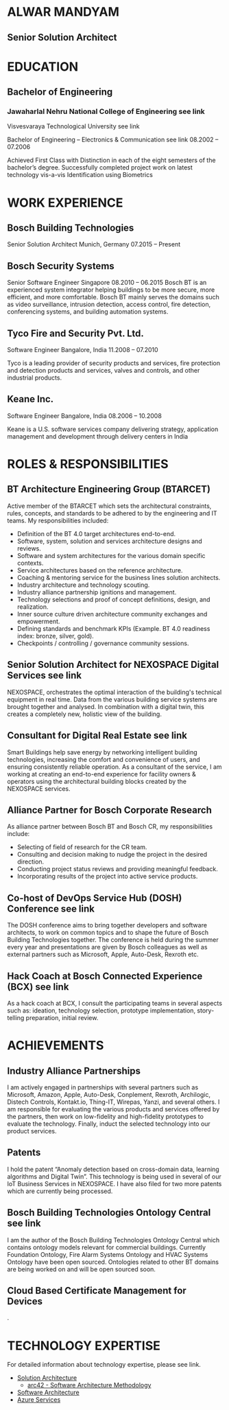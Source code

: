 # ALWAR MANDYAM

<h2>Senior Solution Architect</h2>

# EDUCATION

## Bachelor of Engineering

### Jawaharlal Nehru National College of Engineering see link
Visvesvaraya Technological University see link

Bachelor of Engineering – Electronics & Communication see link
08.2002 – 07.2006

Achieved First Class with Distinction in each of the eight semesters of the bachelor’s degree.  Successfully completed project work on latest technology vis-a-vis Identification using Biometrics

# WORK EXPERIENCE

## Bosch Building Technologies
Senior Solution Architect	Munich, Germany	07.2015 – Present

## Bosch Security Systems
Senior Software Engineer	Singapore	08.2010 – 06.2015
Bosch BT is an experienced system integrator helping buildings to be more secure, more efficient, and more comfortable.
Bosch BT mainly serves the domains such as video surveillance, intrusion detection, access control, fire detection, conferencing systems, and building automation systems.

## Tyco Fire and Security Pvt. Ltd.
Software Engineer	Bangalore, India	11.2008 – 07.2010

Tyco is a leading provider of security products and services, fire protection and detection products and services, valves and controls, and other industrial products.

## Keane Inc.
Software Engineer	Bangalore, India	08.2006 – 10.2008

Keane is a U.S. software services company delivering strategy, application management and development through delivery centers in India

# ROLES & RESPONSIBILITIES

## BT Architecture Engineering Group (BTARCET)

Active member of the BTARCET which sets the architectural constraints, rules, concepts, and standards to be adhered to by the engineering and IT teams. My responsibilities included:
-	Definition of the BT 4.0 target architectures end-to-end.
-	Software, system, solution and services architecture designs and reviews.
-	Software and system architectures for the various domain specific contexts.
-	Service architectures based on the reference architecture.
-	Coaching & mentoring service for the business lines solution architects.
-	Industry architecture and technology scouting.
-	Industry alliance partnership ignitions and management.
-	Technology selections and proof of concept definitions, design, and realization.
-	Inner source culture driven architecture community exchanges and empowerment.
-	Defining standards and benchmark KPIs (Example. BT 4.0 readiness index: bronze, silver, gold).
-	Checkpoints / controlling / governance community sessions.

## Senior Solution Architect for NEXOSPACE Digital Services see link

NEXOSPACE, orchestrates the optimal interaction of the building's technical equipment in real time. Data from the various building service systems are brought together and analysed. In combination with a digital twin, this creates a completely new, holistic view of the building.

## Consultant for Digital Real Estate see link

Smart Buildings help save energy by networking intelligent building technologies, increasing the comfort and convenience of users, and ensuring consistently reliable operation. As a consultant of the service, I am working at creating an end-to-end experience for facility owners & operators using the architectural building blocks created by the NEXOSPACE services.

## Alliance Partner for Bosch Corporate Research

As alliance partner between Bosch BT and Bosch CR, my responsibilities include:
-	Selecting of field of research for the CR team.
-	Consulting and decision making to nudge the project in the desired direction.
-	Conducting project status reviews and providing meaningful feedback.
-	Incorporating results of the project into active service products.

## Co-host of DevOps Service Hub (DOSH) Conference see link

The DOSH conference aims to bring together developers and software architects, to work on common topics and to shape the future of Bosch Building Technologies together. The conference is held during the summer every year and presentations are given by Bosch colleagues as well as external partners such as Microsoft, Apple, Auto-Desk, Rexroth etc.

## Hack Coach at Bosch Connected Experience (BCX) see link

As a hack coach at BCX, I consult the participating teams in several aspects such as: ideation, technology selection, prototype implementation, story-telling preparation, initial review.

# ACHIEVEMENTS

## Industry Alliance Partnerships

I am actively engaged in partnerships with several partners such as Microsoft, Amazon, Apple, Auto-Desk, Conplement, Rexroth, Archilogic, Distech Controls, Kontakt.io, Thing-IT, Wirepas, Yanzi, and several others.
I am responsible for evaluating the various products and services offered by the partners, then work on low-fidelity and high-fidelity prototypes to evaluate the technology. Finally, induct the selected technology into our product services.

## Patents

I hold the patent “Anomaly detection based on cross-domain data, learning algorithms and Digital Twin”. This technology is being used in several of our IoT Business Services in NEXOSPACE.
I have also filed for two more patents which are currently being processed.

## Bosch Building Technologies Ontology Central see link

I am the author of the Bosch Building Technologies Ontology Central which contains ontology models relevant for commercial buildings. Currently Foundation Ontology, Fire Alarm Systems Ontology and HVAC Systems Ontology have been open sourced. Ontologies related to other BT domains are being worked on and will be open sourced soon.

## Cloud Based Certificate Management for Devices

.
# TECHNOLOGY EXPERTISE

For detailed information about technology expertise, please see link.
- [Solution Architecture](solution-architecture.md)
  - [arc42 - Software Architecture Methodology](arc42-methodology.md)
- [Software Architecture](software-architecture.md)
- [Azure Services](azure-services.md)
